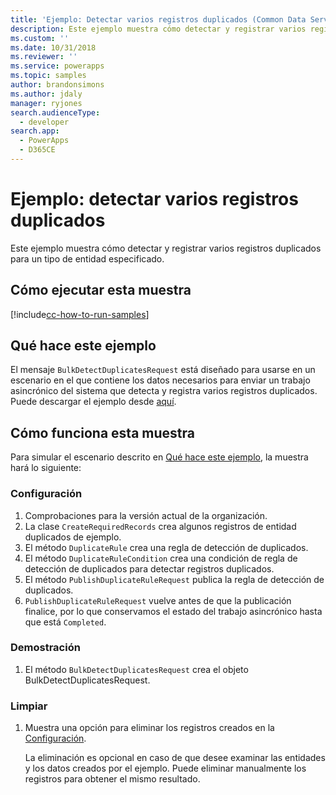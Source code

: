```yaml
---
title: 'Ejemplo: Detectar varios registros duplicados (Common Data Service) | Microsoft Docs'
description: Este ejemplo muestra cómo detectar y registrar varios registros duplicados para un tipo de entidad especificado.
ms.custom: ''
ms.date: 10/31/2018
ms.reviewer: ''
ms.service: powerapps
ms.topic: samples
author: brandonsimons
ms.author: jdaly
manager: ryjones
search.audienceType:
  - developer
search.app:
  - PowerApps
  - D365CE
---
```

# <a name="sample-detect-multiple-duplicate-records"></a>Ejemplo: detectar varios registros duplicados

Este ejemplo muestra cómo detectar y registrar varios registros duplicados para un tipo de entidad especificado.

## <a name="how-to-run-this-sample"></a>Cómo ejecutar esta muestra

[!include[cc-how-to-run-samples](../../includes/cc-how-to-run-samples.md)]

## <a name="what-this-sample-does"></a>Qué hace este ejemplo

El mensaje `BulkDetectDuplicatesRequest` está diseñado para usarse en un escenario en el que contiene los datos necesarios para enviar un trabajo asincrónico del sistema que detecta y registra varios registros duplicados. Puede descargar el ejemplo desde [aquí](https://github.com/Microsoft/PowerApps-Samples/tree/master/cds/orgsvc/C%23/DetectMultipleDuplicateRecords).

## <a name="how-this-sample-works"></a>Cómo funciona esta muestra

Para simular el escenario descrito en [Qué hace este ejemplo](#what-this-sample-does), la muestra hará lo siguiente:

### <a name="setup"></a>Configuración

1. Comprobaciones para la versión actual de la organización.
1. La clase `CreateRequiredRecords` crea algunos registros de entidad duplicados de ejemplo.
1. El método `DuplicateRule` crea una regla de detección de duplicados.
1. El método `DuplicateRuleCondition` crea una condición de regla de detección de duplicados para detectar registros duplicados.
1. El método `PublishDuplicateRuleRequest` publica la regla de detección de duplicados.
1. `PublishDuplicateRuleRequest` vuelve antes de que la publicación finalice, por lo que conservamos el estado del trabajo asincrónico hasta que está `Completed`.

### <a name="demonstrate"></a>Demostración

1. El método `BulkDetectDuplicatesRequest` crea el objeto BulkDetectDuplicatesRequest.

### <a name="clean-up"></a>Limpiar

1. Muestra una opción para eliminar los registros creados en la [Configuración](#setup).

    La eliminación es opcional en caso de que desee examinar las entidades y los datos creados por el ejemplo. Puede eliminar manualmente los registros para obtener el mismo resultado.

